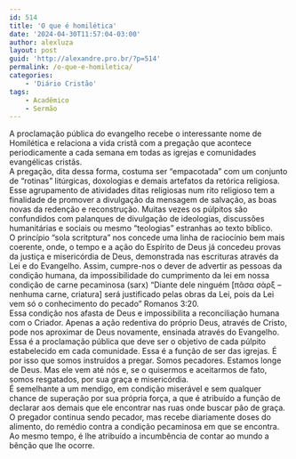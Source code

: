 ```yaml
---
id: 514
title: 'O que é homilética'
date: '2024-04-30T11:57:04-03:00'
author: alexluza
layout: post
guid: 'http://alexandre.pro.br/?p=514'
permalink: /o-que-e-homiletica/
categories:
    - 'Diário Cristão'
tags:
    - Acadêmico
    - Sermão
---
```


A proclamação pública do evangelho recebe o interessante nome de Homilética e relaciona a vida cristã com a pregação que acontece periodicamente a cada semana em todas as igrejas e comunidades evangélicas cristãs.  
A pregação, dita dessa forma, costuma ser “empacotada” com um conjunto de “rotinas” litúrgicas, doxologias e demais artefatos da retórica religiosa.  
Esse agrupamento de atividades ditas religiosas num rito religioso tem a finalidade de promover a divulgação da mensagem de salvação, as boas novas da redenção e reconstrução. Muitas vezes os púlpitos são confundidos com palanques de divulgação de ideologias, discussões humanitárias e sociais ou mesmo “teologias” estranhas ao texto bíblico.  
O princípio “sola scritptura” nos concede uma linha de raciocínio bem mais coerente, onde, o tempo e a ação do Espírito de Deus já concedeu provas da justiça e misericórdia de Deus, demonstrada nas escrituras através da Lei e do Evangelho. Assim, cumpre-nos o dever de advertir as pessoas da condição humana, da impossibilidade do cumprimento da lei em nossa condição de carne pecaminosa (sarx) “Diante dele ninguém \[πᾶσα σὰρξ – nenhuma carne, criatura\] será justificado pelas obras da Lei, pois da Lei vem só o conhecimento do pecado” Romanos 3:20.  
Essa condição nos afasta de Deus e impossibilita a reconciliação humana com o Criador. Apenas a ação redentiva do próprio Deus, através de Cristo, pode nos aproximar de Deus novamente, ensinada através do Evangelho.  
Essa é a proclamação pública que deve ser o objetivo de cada púlpito estabelecido em cada comunidade. Essa é a função de ser das igrejas. É por isso que somos instruídos a pregar. Somos pecadores. Estamos longe de Deus. Mas ele vem até nós e, se o quisermos e aceitarmos de fato, somos resgatados, por sua graça e misericórdia.  
É semelhante a um mendigo, em condição miserável e sem qualquer chance de superação por sua própria força, a que é atribuído a função de declarar aos demais que ele encontrar nas ruas onde buscar pão de graça. O pregador continua sendo pecador, mas recebe diariamente doses do alimento, do remédio contra a condição pecaminosa em que se encontra. Ao mesmo tempo, é lhe atribuído a incumbência de contar ao mundo a bênção que lhe ocorre.